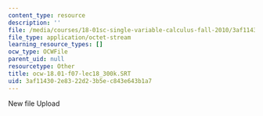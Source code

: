 ```yaml
---
content_type: resource
description: ''
file: /media/courses/18-01sc-single-variable-calculus-fall-2010/3af114302e8322d23b5ec843e643b1a7_ocw-18.01-f07-lec18_300k.SRT
file_type: application/octet-stream
learning_resource_types: []
ocw_type: OCWFile
parent_uid: null
resourcetype: Other
title: ocw-18.01-f07-lec18_300k.SRT
uid: 3af11430-2e83-22d2-3b5e-c843e643b1a7
---
```

New file Upload
